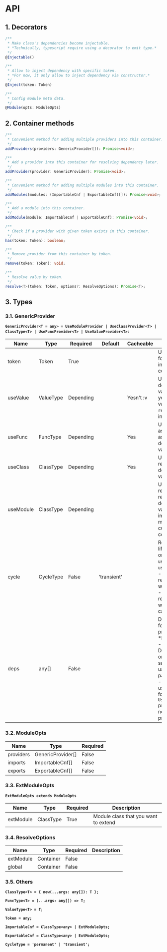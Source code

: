 # API
## 1. Decorators
```ts
/**
 * Make class's dependencies become injectable.  
 * *Technically, typescript require using a decorator to emit type.*
 */
@Injectable()
```

```ts
/**
 * Allow to inject dependency with specific token.  
 * *For now, it only allow to inject dependency via constructor.*
 */
@Inject(token: Token)
```

```ts
/**
 * Config module meta data.
 */
@Module(opts: ModuleOpts)
```

## 2. Container methods
```ts
/**
 * Convenient method for adding multiple providers into this container.
 */
addProviders(providers: GenericProvider[]): Promise<void>;
```

```ts
/**
 * Add a provider into this container for resolving dependency later.
 */
addProvider(provider: GenericProvider): Promise<void>;
```

```ts
/**
 * Convenient method for adding multiple modules into this container.
 */
addModules(modules: (ImportableCnf | ExportableCnf)[]): Promise<void>;
```

```ts
/**
 * Add a module into this container.
 */
addModule(module: ImportableCnf | ExportableCnf): Promise<void>;
```

```ts
/**
 * Check if a provider with given token exists in this container.
 */
has(token: Token): boolean;
```

```ts
/**
 * Remove provider from this container by token.
 */
remove(token: Token): void;
```

```ts
/**
 * Resolve value by token.
 */
resolve<T>(token: Token, options?: ResolveOptions): Promise<T>;
```

## 3. Types
### 3.1. GenericProvider
**`GenericProvider<T = any> = UseModuleProvider | UseClassProvider<T> | ClassType<T> | UseFuncProvider<T> | UseValueProvider<T>`:**

| Name      | Type      | Required  | Default     | Cacheable | Description                                                                                                                                                                                                                         |
|-----------|-----------|-----------|-------------|-----------|-------------------------------------------------------------------------------------------------------------------------------------------------------------------------------------------------------------------------------------|
| token     | Token     | True      |             |           | Unique identifier for a provider inside a container.                                                                                                                                                                                |
| useValue  | ValueType | Depending |             | Yesn't :v | Use a value as dependency value. Actually, you will get same value every time `resolve()` is invoked.                                                                                                                               |
| useFunc   | FuncType  | Depending |             | Yes       | Use a function as factory to assemble dependency value.                                                                                                                                                                             |
| useClass  | ClassType | Depending |             | Yes       | Use a class to resolve dependency value.                                                                                                                                                                                            |
| useModule | ClassType | Depending |             |           | Use a module as reference to resolve dependency value without import that module into current container.                                                                                                                            |
| cycle     | CycleType | False     | 'transient' |           | Resolved value life cycle. It is only used for `useClass`, `useFunc` provider.<br/>- 'permanent': resolved value will be cached.<br/>- 'transient': resolved value will not be cached.                                              |
| deps      | any[]     | False     |             |           | Dependencies for useFunc provider.<br/> ***Notice**:<br/> - Dependencies's order must be same as useFunc parameter order.<br/> - Class will be used as a token for `UseClassProvider` provider, so you need to define its provider. |

### 3.2. ModuleOpts
| Name      | Type              | Required |
|-----------|-------------------|----------|
| providers | GenericProvider[] | False    |
| imports   | ImportableCnf[]   | False    |
| exports   | ExportableCnf[]   | False    |

### 3.3. ExtModuleOpts
**`ExtModuleOpts extends ModuleOpts`**

| Name      | Type      | Required | Description                          |
|-----------|-----------|----------|--------------------------------------|
| extModule | ClassType | True     | Module class that you want to extend |

### 3.4. ResolveOptions
| Name      | Type      | Required | Description |
|-----------|-----------|----------|-------------|
| extModule | Container | False    |             |
| global    | Container | False    |             |

### 3.5. Others

**`ClassType<T> = { new(...args: any[]): T };`**

**`FuncType<T> = (...args: any[]) => T;`**

**`ValueType<T> = T;`**

**`Token = any;`**

**`ImportableCnf = ClassType<any> | ExtModuleOpts;`**

**`ExportableCnf = ClassType<any> | ExtModuleOpts;`**

**`CycleType = 'permanent' | 'transient';`**
